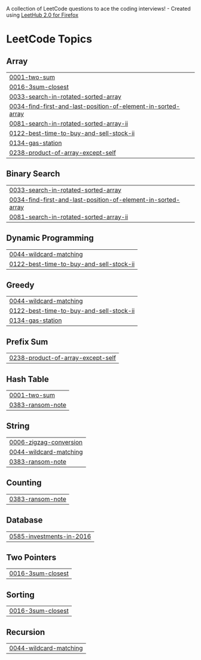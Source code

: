 A collection of LeetCode questions to ace the coding interviews! - Created using [LeetHub 2.0 for Firefox](https://github.com/maitreya2954/LeetHub-2.0-Firefox)
<!---LeetCode Topics Start-->
# LeetCode Topics
## Array
|  |
| ------- |
| [0001-two-sum](https://github.com/sujith017/leetcode-solution/tree/master/0001-two-sum) |
| [0016-3sum-closest](https://github.com/sujith017/leetcode-solution/tree/master/0016-3sum-closest) |
| [0033-search-in-rotated-sorted-array](https://github.com/sujith017/leetcode-solution/tree/master/0033-search-in-rotated-sorted-array) |
| [0034-find-first-and-last-position-of-element-in-sorted-array](https://github.com/sujith017/leetcode-solution/tree/master/0034-find-first-and-last-position-of-element-in-sorted-array) |
| [0081-search-in-rotated-sorted-array-ii](https://github.com/sujith017/leetcode-solution/tree/master/0081-search-in-rotated-sorted-array-ii) |
| [0122-best-time-to-buy-and-sell-stock-ii](https://github.com/sujith017/leetcode-solution/tree/master/0122-best-time-to-buy-and-sell-stock-ii) |
| [0134-gas-station](https://github.com/sujith017/leetcode-solution/tree/master/0134-gas-station) |
| [0238-product-of-array-except-self](https://github.com/sujith017/leetcode-solution/tree/master/0238-product-of-array-except-self) |
## Binary Search
|  |
| ------- |
| [0033-search-in-rotated-sorted-array](https://github.com/sujith017/leetcode-solution/tree/master/0033-search-in-rotated-sorted-array) |
| [0034-find-first-and-last-position-of-element-in-sorted-array](https://github.com/sujith017/leetcode-solution/tree/master/0034-find-first-and-last-position-of-element-in-sorted-array) |
| [0081-search-in-rotated-sorted-array-ii](https://github.com/sujith017/leetcode-solution/tree/master/0081-search-in-rotated-sorted-array-ii) |
## Dynamic Programming
|  |
| ------- |
| [0044-wildcard-matching](https://github.com/sujith017/leetcode-solution/tree/master/0044-wildcard-matching) |
| [0122-best-time-to-buy-and-sell-stock-ii](https://github.com/sujith017/leetcode-solution/tree/master/0122-best-time-to-buy-and-sell-stock-ii) |
## Greedy
|  |
| ------- |
| [0044-wildcard-matching](https://github.com/sujith017/leetcode-solution/tree/master/0044-wildcard-matching) |
| [0122-best-time-to-buy-and-sell-stock-ii](https://github.com/sujith017/leetcode-solution/tree/master/0122-best-time-to-buy-and-sell-stock-ii) |
| [0134-gas-station](https://github.com/sujith017/leetcode-solution/tree/master/0134-gas-station) |
## Prefix Sum
|  |
| ------- |
| [0238-product-of-array-except-self](https://github.com/sujith017/leetcode-solution/tree/master/0238-product-of-array-except-self) |
## Hash Table
|  |
| ------- |
| [0001-two-sum](https://github.com/sujith017/leetcode-solution/tree/master/0001-two-sum) |
| [0383-ransom-note](https://github.com/sujith017/leetcode-solution/tree/master/0383-ransom-note) |
## String
|  |
| ------- |
| [0006-zigzag-conversion](https://github.com/sujith017/leetcode-solution/tree/master/0006-zigzag-conversion) |
| [0044-wildcard-matching](https://github.com/sujith017/leetcode-solution/tree/master/0044-wildcard-matching) |
| [0383-ransom-note](https://github.com/sujith017/leetcode-solution/tree/master/0383-ransom-note) |
## Counting
|  |
| ------- |
| [0383-ransom-note](https://github.com/sujith017/leetcode-solution/tree/master/0383-ransom-note) |
## Database
|  |
| ------- |
| [0585-investments-in-2016](https://github.com/sujith017/leetcode-solution/tree/master/0585-investments-in-2016) |
## Two Pointers
|  |
| ------- |
| [0016-3sum-closest](https://github.com/sujith017/leetcode-solution/tree/master/0016-3sum-closest) |
## Sorting
|  |
| ------- |
| [0016-3sum-closest](https://github.com/sujith017/leetcode-solution/tree/master/0016-3sum-closest) |
## Recursion
|  |
| ------- |
| [0044-wildcard-matching](https://github.com/sujith017/leetcode-solution/tree/master/0044-wildcard-matching) |
<!---LeetCode Topics End-->